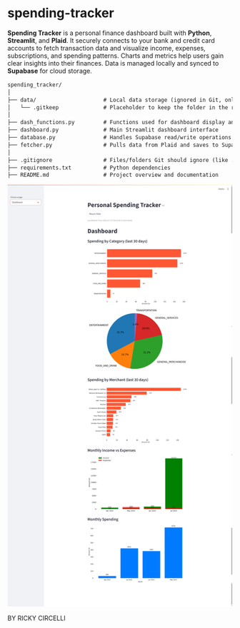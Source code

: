 # spending-tracker
**Spending Tracker** is a personal finance dashboard built with **Python**, **Streamlit**, and **Plaid**. It securely connects to your bank and credit card accounts to fetch transaction data and visualize income, expenses, subscriptions, and spending patterns. Charts and metrics help users gain clear insights into their finances. Data is managed locally and synced to **Supabase** for cloud storage.

```txt
spending_tracker/
│
├── data/                     # Local data storage (ignored in Git, only .gitkeep tracked)
│   └── .gitkeep              # Placeholder to keep the folder in the repo
│
├── dash_functions.py         # Functions used for dashboard display and logic
├── dashboard.py              # Main Streamlit dashboard interface
├── database.py               # Handles Supabase read/write operations
├── fetcher.py                # Pulls data from Plaid and saves to Supabase
│
├── .gitignore                # Files/folders Git should ignore (like .env, venv/, etc.)
├── requirements.txt          # Python dependencies
├── README.md                 # Project overview and documentation
```



![example image of dashbaord](image.png)

BY RICKY CIRCELLI
